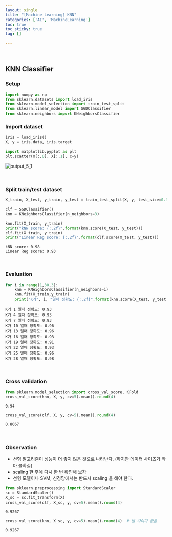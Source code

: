 ```yaml
---
layout: single
title: "[Machine Learning] KNN"
categories: ['AI', 'MachineLearning']
toc: true
toc_sticky: true
tag: []

---
```


<br>



## KNN Classifier

### Setup


```python
import numpy as np
from sklearn.datasets import load_iris
from sklearn.model_selection import train_test_split
from sklearn.linear_model import SGDClassifier
from sklearn.neighbors import KNeighborsClassifier
```

### Import dataset


```python
iris = load_iris()
X, y = iris.data, iris.target
```


```python
import matplotlib.pyplot as plt
plt.scatter(X[:,0], X[:,1], c=y)
```




![output_5_1](https://user-images.githubusercontent.com/70505378/137089437-e9d876a9-5a93-4d27-8db6-006cd03d9a11.png)
    

<br>

### Split train/test dataset


```python
X_train, X_test, y_train, y_test = train_test_split(X, y, test_size=0.3)

clf = SGDClassifier()
knn = KNeighborsClassifier(n_neighbors=3)

knn.fit(X_train, y_train)
print("kNN score: {:.2f}".format(knn.score(X_test, y_test)))
clf.fit(X_train, y_train)
print("Linear Reg score: {:.2f}".format(clf.score(X_test, y_test)))
```

    kNN score: 0.98
    Linear Reg score: 0.93

<br>

### Evaluation


```python
for i in range(1,30,3):
    knn = KNeighborsClassifier(n_neighbors=i)
    knn.fit(X_train,y_train)
    print("K가", i, "일때 정확도: {:.2f}".format(knn.score(X_test, y_test)))
```

    K가 1 일때 정확도: 0.93
    K가 4 일때 정확도: 0.93
    K가 7 일때 정확도: 0.93
    K가 10 일때 정확도: 0.96
    K가 13 일때 정확도: 0.96
    K가 16 일때 정확도: 0.93
    K가 19 일때 정확도: 0.91
    K가 22 일때 정확도: 0.93
    K가 25 일때 정확도: 0.96
    K가 28 일때 정확도: 0.98

<br>

### Cross validation


```python
from sklearn.model_selection import cross_val_score, KFold
cross_val_score(knn, X, y, cv=5).mean().round(4)
```




    0.94




```python
cross_val_score(clf, X, y, cv=5).mean().round(4)
```




    0.8067

<br>

### Observation

- 선형 알고리즘이 성능이 더 좋지 않은 것으로 나타난다. (하지만 데이터 사이즈가 작아 불확실)
- scaling 한 후에 다시 한 번 확인해 보자 
- 선형 모델이나 SVM, 신경망에서는 반드시 scaling 을 해야 한다.


```python
from sklearn.preprocessing import StandardScaler
sc = StandardScaler()
X_sc = sc.fit_transform(X)
cross_val_score(clf, X_sc, y, cv=5).mean().round(4)
```




    0.9267




```python
cross_val_score(knn, X_sc, y, cv=5).mean().round(4)  # 별 차이가 없음
```




    0.9267
